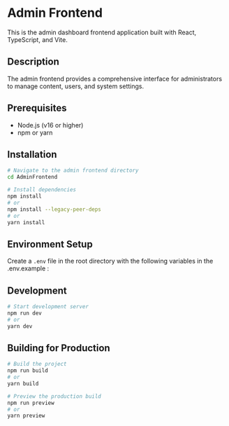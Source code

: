 # Admin Frontend

This is the admin dashboard frontend application built with React, TypeScript, and Vite.

## Description

The admin frontend provides a comprehensive interface for administrators to manage content, users, and system settings.

## Prerequisites

- Node.js (v16 or higher)
- npm or yarn

## Installation

```bash
# Navigate to the admin frontend directory
cd AdminFrontend

# Install dependencies
npm install
# or
npm install --legacy-peer-deps
# or
yarn install
```

## Environment Setup

Create a `.env` file in the root directory with the following variables in the .env.example :

## Development

```bash
# Start development server
npm run dev
# or
yarn dev
```

## Building for Production

```bash
# Build the project
npm run build
# or
yarn build

# Preview the production build
npm run preview
# or
yarn preview
```
